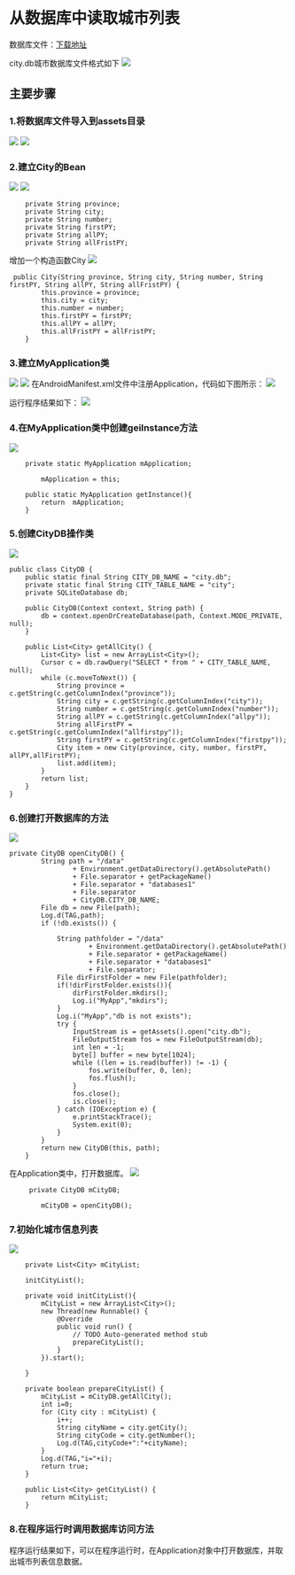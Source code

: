 # 从数据库中读取城市列表


数据库文件：[下载地址](http://mobile100.zhangqx.com/assets/docs/projects/weather09_res.zip)

city.db城市数据库文件格式如下
![](imags/09/image001.png)


## 主要步骤


### 1.将数据库文件导入到assets目录

![](imags/09/9-1.png)
![](imags/09/9-2.png)
### 2.建立City的Bean
![](imags/09/9-3.png)
![](imags/09/9-4.png)
```
    private String province;
    private String city;
    private String number;
    private String firstPY;
    private String allPY;
    private String allFristPY;
```
增加一个构造函数City
![](imags/09/9-10.png)
```
 public City(String province, String city, String number, String firstPY, String allPY, String allFristPY) {
        this.province = province;
        this.city = city;
        this.number = number;
        this.firstPY = firstPY;
        this.allPY = allPY;
        this.allFristPY = allFristPY;
    }
```

### 3.建立MyApplication类
![](imags/09/9-5.png)
![](imags/09/9-7.png)
在AndroidManifest.xml文件中注册Application，代码如下图所示：
![](imags/09/9-6.png)

运行程序结果如下：
![](imags/09/9-8.png)
### 4.在MyApplication类中创建geiInstance方法
![](imags/09/9-9.png)

```
    private static MyApplication mApplication;
```
```
        mApplication = this;
```
```
    public static MyApplication getInstance(){
        return  mApplication;
    }
```

### 5.创建CityDB操作类

![](imags/09/9-11.png)
```
public class CityDB {
    public static final String CITY_DB_NAME = "city.db";
    private static final String CITY_TABLE_NAME = "city";
    private SQLiteDatabase db;

    public CityDB(Context context, String path) {
        db = context.openOrCreateDatabase(path, Context.MODE_PRIVATE, null);
    }

    public List<City> getAllCity() {
        List<City> list = new ArrayList<City>();
        Cursor c = db.rawQuery("SELECT * from " + CITY_TABLE_NAME, null);
        while (c.moveToNext()) {
            String province = c.getString(c.getColumnIndex("province"));
            String city = c.getString(c.getColumnIndex("city"));
            String number = c.getString(c.getColumnIndex("number"));
            String allPY = c.getString(c.getColumnIndex("allpy"));
            String allFirstPY = c.getString(c.getColumnIndex("allfirstpy"));
            String firstPY = c.getString(c.getColumnIndex("firstpy"));
            City item = new City(province, city, number, firstPY, allPY,allFirstPY);
            list.add(item);
        }
        return list;
    }
}
```
### 6.创建打开数据库的方法

![](imags/09/9-12.png)
```
private CityDB openCityDB() {
        String path = "/data"
                + Environment.getDataDirectory().getAbsolutePath()
                + File.separator + getPackageName()
                + File.separator + "databases1"
                + File.separator
                + CityDB.CITY_DB_NAME;
        File db = new File(path);
        Log.d(TAG,path);
        if (!db.exists()) {

            String pathfolder = "/data"
                    + Environment.getDataDirectory().getAbsolutePath()
                    + File.separator + getPackageName()
                    + File.separator + "databases1"
                    + File.separator;
            File dirFirstFolder = new File(pathfolder);
            if(!dirFirstFolder.exists()){
                dirFirstFolder.mkdirs();
                Log.i("MyApp","mkdirs");
            }
            Log.i("MyApp","db is not exists");
            try {
                InputStream is = getAssets().open("city.db");
                FileOutputStream fos = new FileOutputStream(db);
                int len = -1;
                byte[] buffer = new byte[1024];
                while ((len = is.read(buffer)) != -1) {
                    fos.write(buffer, 0, len);
                    fos.flush();
                }
                fos.close();
                is.close();
            } catch (IOException e) {
                e.printStackTrace();
                System.exit(0);
            }
        }
        return new CityDB(this, path);
    }
```

在Application类中，打开数据库。
![](imags/09/9-13.png)

```
     private CityDB mCityDB;
```
```
        mCityDB = openCityDB();
```

### 7.初始化城市信息列表
![](imags/09/9-14.png)
```
    private List<City> mCityList;
```
```
    initCityList();
```
```
    private void initCityList(){
        mCityList = new ArrayList<City>();
        new Thread(new Runnable() {
            @Override
            public void run() {
                // TODO Auto-generated method stub
                prepareCityList();
            }
        }).start();

    }
```
```
    private boolean prepareCityList() {
        mCityList = mCityDB.getAllCity();
        int i=0;
        for (City city : mCityList) {
            i++;
            String cityName = city.getCity();
            String cityCode = city.getNumber();
            Log.d(TAG,cityCode+":"+cityName);
        }
        Log.d(TAG,"i="+i);
        return true;
    }
```
```
    public List<City> getCityList() {
        return mCityList;
    }
```

### 8.在程序运行时调用数据库访问方法

程序运行结果如下，可以在程序运行时，在Application对象中打开数据库，并取出城市列表信息数据。





